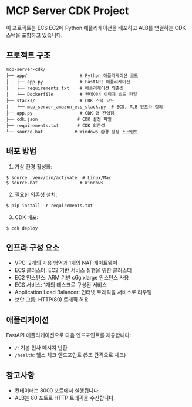 # MCP Server CDK Project

이 프로젝트는 ECS EC2에 Python 애플리케이션을 배포하고 ALB를 연결하는 CDK 스택을 포함하고 있습니다.

## 프로젝트 구조

```
mcp-server-cdk/
├── app/                    # Python 애플리케이션 코드
│   ├── app.py              # FastAPI 애플리케이션
│   ├── requirements.txt    # 애플리케이션 의존성
│   └── Dockerfile          # 컨테이너 이미지 빌드 파일
├── stacks/                 # CDK 스택 코드
│   └── mcp_server_amazon_ecs_stack.py  # ECS, ALB 인프라 정의
├── app.py                  # CDK 앱 진입점
├── cdk.json               # CDK 설정 파일
├── requirements.txt       # CDK 의존성
└── source.bat            # Windows 환경 설정 스크립트
```

## 배포 방법

1. 가상 환경 활성화:
```
$ source .venv/bin/activate  # Linux/Mac
$ source.bat                # Windows
```

2. 필요한 의존성 설치:
```
$ pip install -r requirements.txt
```

3. CDK 배포:
```
$ cdk deploy
```

## 인프라 구성 요소

- VPC: 2개의 가용 영역과 1개의 NAT 게이트웨이
- ECS 클러스터: EC2 기반 서비스 실행을 위한 클러스터
- EC2 인스턴스: ARM 기반 c6g.xlarge 인스턴스 사용
- ECS 서비스: 1개의 태스크로 구성된 서비스
- Application Load Balancer: 인터넷 트래픽을 서비스로 라우팅
- 보안 그룹: HTTP(80) 트래픽 허용

## 애플리케이션

FastAPI 애플리케이션으로 다음 엔드포인트를 제공합니다:
- `/`: 기본 인사 메시지 반환
- `/health`: 헬스 체크 엔드포인트 (5초 간격으로 체크)

## 참고사항

- 컨테이너는 8000 포트에서 실행됩니다.
- ALB는 80 포트로 HTTP 트래픽을 수신합니다.
